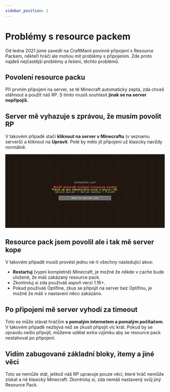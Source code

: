 ```yaml
---
sidebar_position: 2
---
```


# Problémy s resource packem

Od ledna 2021 jsme zavedli na CraftManii povinné připojení s Resource Packem, někteří hráči ale mohou mít problémy s připojením. Zde proto najdeš nejčastější problémy a řešení, těchto problémů.

## Povolení resource packu
Při prvním připojení na server, se tě Minecraft automaticky zeptá, zda chceš stáhnout a použít náš RP. S tímto musíš souhlasit **jinak se na server nepřipojíš.**

## Server mě vyhazuje s zprávou, že musím povolit RP
V takovém případě stačí **kliknout na server v Minecraftu** (v seznamu serverů) a kliknout na **Upravit**.  Poté by mělo jít připojení už klasicky navždy normálně.

![](./assets/resourcepack-error.png)

## Resource pack jsem povolil ale i tak mě server kope
V takovém případě musíš provést jednu né-li všechny následující akce:

- **Restartuj** (vypni kompletně) Minecraft, je možné že někde v cache bude uložené, že máš zakázaný resource pack.
- Zkontroluj si zda používáš aspoň verzi 1.16+.
- Pokud používáš Optifine, zkus se připojit na server bez Optifinu, je možné že máš v nastavení něco zakázáno.

## Po připojení mě server vyhodí za timeout
Toto se může stávat hráčům **s pomalým internetem a pomalým počítačem**. V takovém případě nezbývá než se zkusit připojit víc krát. Pokud by se opravdu nešlo připojit, můžeme udělat extra výjimku aby se resource pack nestahoval po připojení.

## Vidím zabugované základní bloky, itemy a jiné věci
Toto se nemůže stát, jelikož náš RP upravuje pouze věci, které hráč nemůže získat a né klasický Minecraft. Zkontroluj si, zda nemáš nastavený svůj jiný Resource Pack.